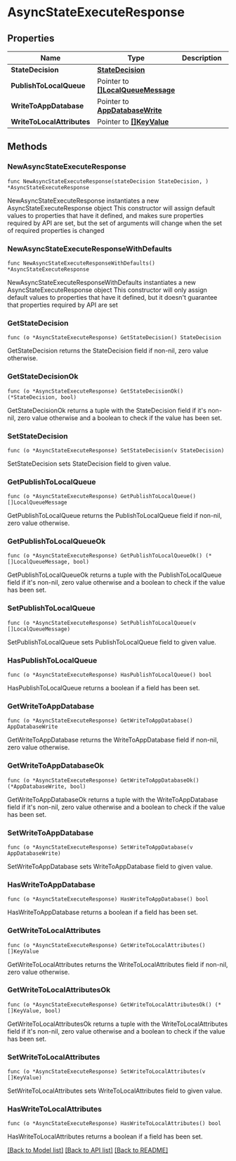 # AsyncStateExecuteResponse

## Properties

Name | Type | Description | Notes
------------ | ------------- | ------------- | -------------
**StateDecision** | [**StateDecision**](StateDecision.md) |  | 
**PublishToLocalQueue** | Pointer to [**[]LocalQueueMessage**](LocalQueueMessage.md) |  | [optional] 
**WriteToAppDatabase** | Pointer to [**AppDatabaseWrite**](AppDatabaseWrite.md) |  | [optional] 
**WriteToLocalAttributes** | Pointer to [**[]KeyValue**](KeyValue.md) |  | [optional] 

## Methods

### NewAsyncStateExecuteResponse

`func NewAsyncStateExecuteResponse(stateDecision StateDecision, ) *AsyncStateExecuteResponse`

NewAsyncStateExecuteResponse instantiates a new AsyncStateExecuteResponse object
This constructor will assign default values to properties that have it defined,
and makes sure properties required by API are set, but the set of arguments
will change when the set of required properties is changed

### NewAsyncStateExecuteResponseWithDefaults

`func NewAsyncStateExecuteResponseWithDefaults() *AsyncStateExecuteResponse`

NewAsyncStateExecuteResponseWithDefaults instantiates a new AsyncStateExecuteResponse object
This constructor will only assign default values to properties that have it defined,
but it doesn't guarantee that properties required by API are set

### GetStateDecision

`func (o *AsyncStateExecuteResponse) GetStateDecision() StateDecision`

GetStateDecision returns the StateDecision field if non-nil, zero value otherwise.

### GetStateDecisionOk

`func (o *AsyncStateExecuteResponse) GetStateDecisionOk() (*StateDecision, bool)`

GetStateDecisionOk returns a tuple with the StateDecision field if it's non-nil, zero value otherwise
and a boolean to check if the value has been set.

### SetStateDecision

`func (o *AsyncStateExecuteResponse) SetStateDecision(v StateDecision)`

SetStateDecision sets StateDecision field to given value.


### GetPublishToLocalQueue

`func (o *AsyncStateExecuteResponse) GetPublishToLocalQueue() []LocalQueueMessage`

GetPublishToLocalQueue returns the PublishToLocalQueue field if non-nil, zero value otherwise.

### GetPublishToLocalQueueOk

`func (o *AsyncStateExecuteResponse) GetPublishToLocalQueueOk() (*[]LocalQueueMessage, bool)`

GetPublishToLocalQueueOk returns a tuple with the PublishToLocalQueue field if it's non-nil, zero value otherwise
and a boolean to check if the value has been set.

### SetPublishToLocalQueue

`func (o *AsyncStateExecuteResponse) SetPublishToLocalQueue(v []LocalQueueMessage)`

SetPublishToLocalQueue sets PublishToLocalQueue field to given value.

### HasPublishToLocalQueue

`func (o *AsyncStateExecuteResponse) HasPublishToLocalQueue() bool`

HasPublishToLocalQueue returns a boolean if a field has been set.

### GetWriteToAppDatabase

`func (o *AsyncStateExecuteResponse) GetWriteToAppDatabase() AppDatabaseWrite`

GetWriteToAppDatabase returns the WriteToAppDatabase field if non-nil, zero value otherwise.

### GetWriteToAppDatabaseOk

`func (o *AsyncStateExecuteResponse) GetWriteToAppDatabaseOk() (*AppDatabaseWrite, bool)`

GetWriteToAppDatabaseOk returns a tuple with the WriteToAppDatabase field if it's non-nil, zero value otherwise
and a boolean to check if the value has been set.

### SetWriteToAppDatabase

`func (o *AsyncStateExecuteResponse) SetWriteToAppDatabase(v AppDatabaseWrite)`

SetWriteToAppDatabase sets WriteToAppDatabase field to given value.

### HasWriteToAppDatabase

`func (o *AsyncStateExecuteResponse) HasWriteToAppDatabase() bool`

HasWriteToAppDatabase returns a boolean if a field has been set.

### GetWriteToLocalAttributes

`func (o *AsyncStateExecuteResponse) GetWriteToLocalAttributes() []KeyValue`

GetWriteToLocalAttributes returns the WriteToLocalAttributes field if non-nil, zero value otherwise.

### GetWriteToLocalAttributesOk

`func (o *AsyncStateExecuteResponse) GetWriteToLocalAttributesOk() (*[]KeyValue, bool)`

GetWriteToLocalAttributesOk returns a tuple with the WriteToLocalAttributes field if it's non-nil, zero value otherwise
and a boolean to check if the value has been set.

### SetWriteToLocalAttributes

`func (o *AsyncStateExecuteResponse) SetWriteToLocalAttributes(v []KeyValue)`

SetWriteToLocalAttributes sets WriteToLocalAttributes field to given value.

### HasWriteToLocalAttributes

`func (o *AsyncStateExecuteResponse) HasWriteToLocalAttributes() bool`

HasWriteToLocalAttributes returns a boolean if a field has been set.


[[Back to Model list]](../README.md#documentation-for-models) [[Back to API list]](../README.md#documentation-for-api-endpoints) [[Back to README]](../README.md)


